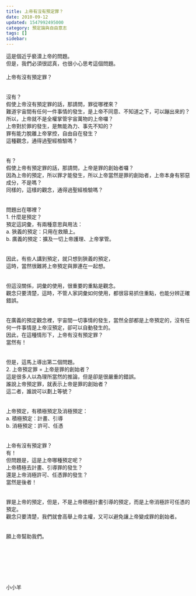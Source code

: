 ```yaml
---
title: 上帝有沒有預定罪？
date: 2010-09-12
updated: 1547992495000
category: 預定論與自由意志
tags: []
sidebar: 
---
```


<p>這是個近乎褻瀆上帝的問題。<br/>但是，我們必須很認真，也很小心思考這個問題。<br/><!--more--><br/>上帝有沒有預定罪？<br/><br/><br/>沒有？<br/>假使上帝沒有預定罪的話，那請問，罪從哪裡來？<br/>難道宇宙間有任何一件事情的發生，是上帝不同意、不知道之下，可以蹦出來的？<br/>所以，上帝就不是全權掌管宇宙萬物的上帝囉？<br/>上帝對於罪的發生，是無能為力、事先不知的？<br/>罪有能力脫離上帝掌控，自由自在發生？<br/>這種觀念，通得過聖經檢驗嗎？<br/><br/><br/>有？<br/>假使上帝有預定罪的話，那請問，上帝是罪的創始者囉？<br/>因為上帝的預定，所以罪才能發生，所以上帝當然是罪的創始者，上帝本身有邪惡成分，不是嗎？<br/>同樣的，這樣的觀念，通得過聖經檢驗嗎？<br/><br/><br/>問題出在哪裡？<br/>1.	什麼是預定？<br/>預定這詞彙，有兩種意思與用法：<br/>a.	狹義的預定：只用在救贖上。<br/>b.	廣義的預定：擴及一切上帝護理、上帝掌管。<br/><br/><br/>因此，有些人講到預定，就只想到狹義的預定，<br/>這時，當然很難將上帝預定與罪連在一起想。<br/><br/><br/>但這沒關係，詞彙的使用，很重要的重點是觀念。<br/>觀念只要清楚，這時，不管人家詞彙如何使用，都很容易抓住重點，也能分辨正確錯誤。<br/><br/><br/>在廣義的預定觀念裡，宇宙間一切事情的發生，當然全部都是上帝預定的，沒有任何一件事情是上帝沒預定，卻可以自動發生的。<br/>因此，在這種情形下，上帝有沒有預定罪？<br/>當然有！<br/><br/><br/>但是，這馬上導出第二個問題。<br/>2.	上帝預定罪 = 上帝是罪的創始者？<br/>這是很多人以為理所當然的推論，但是卻是很嚴重的錯誤。<br/>誰說上帝預定罪，就表示上帝是罪的創始者？<br/>這二者，誰說可以劃上等號？<br/><br/><br/>上帝預定，有積極預定及消極預定：<br/>a.	積極預定：計畫、引導<br/>b.	消極預定：許可、任憑<br/><br/><br/>上帝有沒有預定罪？<br/>有！<br/>但問題是，這是上帝哪種預定呢？<br/>上帝積極去計畫、引導罪的發生？<br/>還是上帝消極許可、任憑罪的發生？<br/>當然是後者！<br/><br/><br/>罪是上帝的預定，但是，不是上帝積極計畫引導的預定，而是上帝消極許可任憑的預定。<br/>觀念只要清楚，我們就會高舉上帝主權，又可以避免讓上帝變成罪的創始者。<br/><br/><br/>願上帝幫助我們。<br/><br/><br/><br/><br/><br/><br/><br/>小小羊
</p>